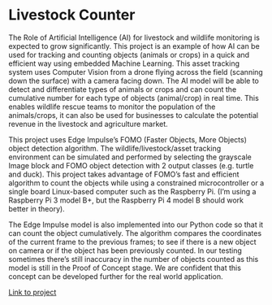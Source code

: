 # Livestock Counter
The Role of Artificial Intelligence (AI) for livestock and wildlife monitoring is expected to grow significantly. This project is an example of how AI can be used for tracking and counting objects (animals or crops) in a quick and efficient way using embedded Machine Learning. This asset tracking system uses Computer Vision from a drone flying across the field (scanning down the surface) with a camera facing down. The AI model will be able to detect and differentiate types of animals or crops and can count the cumulative number for each type of objects (animal/crop) in real time. This enables wildlife rescue teams to monitor the population of the animals/crops, it can also be used for businesses to calculate the potential revenue in the livestock and agriculture market.

This project uses Edge Impulse’s FOMO (Faster Objects, More Objects) object detection algorithm. The wildlife/livestock/asset tracking environment can be simulated and performed by selecting the grayscale Image block and FOMO object detection with 2 output classes (e.g. turtle and duck). This project takes advantage of FOMO’s fast and efficient algorithm to count the objects while using a constrained microcontroller or a single board Linux-based computer such as the Raspberry Pi. (I’m using a Raspberry Pi 3 model B+, but the Raspberry Pi 4 model B should work better in theory).

The Edge Impulse model is also implemented into our Python code so that it can count the object cumulatively. The algorithm compares the coordinates of the current frame to the previous frames; to see if there is a new object on camera or if the object has been previously counted. In our testing sometimes there’s still inaccuracy in the number of objects counted as this model is still in the Proof of Concept stage. We are confident that this concept can be developed further for the real world application.

[Link to project](https://studio.edgeimpulse.com/public/120523/latest/)
